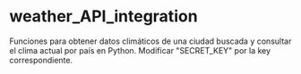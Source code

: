 # weather_API_integration
Funciones para obtener datos climáticos de una ciudad buscada y consultar el clima actual por país en Python.
Modificar "SECRET_KEY" por la key correspondiente.
